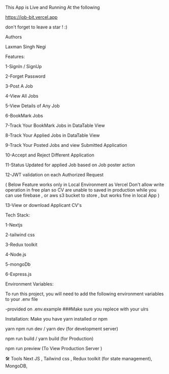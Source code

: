 This App is Live and Running At the following

https://job-bit.vercel.app

don't forget to leave a star ! :)

Authors

Laxman Singh Negi

Features:

1-SignIn / SignUp

2-Forget Password

3-Post A Job

4-View All Jobs

5-View Details of Any Job

6-BookMark Jobs

7-Track Your BookMark Jobs in DataTable View

8-Track Your Applied Jobs in DataTable View

9-Track Your Posted Jobs and view Submitted Application

10-Accept and Reject Different Application

11-Status Updated for applied Job based on Job poster action

12-JWT validation on each Authorized Request

( Below Feature works only in Local Environment as Vercel Don't allow write operation in free plan so CV are unable to saved in production while you can use firebase , or aws s3 bucket to store , but works fine 
in local App )

13-View or download Applicant CV's

Tech Stack:

1-Nextjs

2-tailwind css

3-Redux toolkit

4-Node.js

5-mongoDb

6-Express.js

Environment Variables:

To run this project, you will need to add the following environment variables to your .env file

-provided on .env.example ###Make sure you replece with your ulrs

Installation:
Make you have yarn installed or npm

  yarn
  npm run dev / yarn dev (for development server) 
  
  npm run build / yarn build (for Production)
  
  npm run preview (To View Production Server )
  
🛠 Tools
Next JS , Tailwind css , Redux toolkit (for state management), MongoDB,
